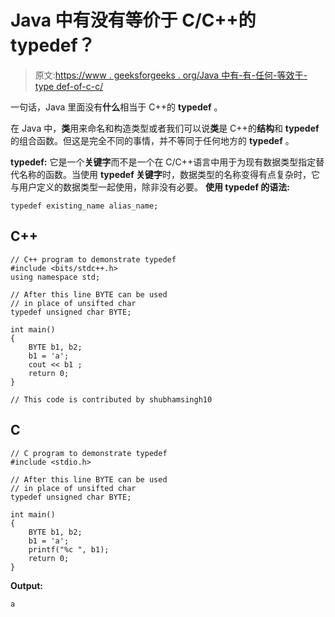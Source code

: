 # Java 中有没有等价于 C/C++的 typedef？

> 原文:[https://www . geeksforgeeks . org/Java 中有-有-任何-等效于-type def-of-c-c/](https://www.geeksforgeeks.org/is-there-any-equivalent-to-typedef-of-c-c-in-java/)

一句话，Java 里面没有**什么**相当于 C++的 **typedef** 。

在 Java 中，**类**用来命名和构造类型或者我们可以说**类**是 C++的**结构**和 **typedef** 的组合函数。但这是完全不同的事情，并不等同于任何地方的 **typedef** 。

**typedef:** 它是一个**关键字**而不是一个在 C/C++语言中用于为现有数据类型指定替代名称的函数。当使用 **typedef 关键字**时，数据类型的名称变得有点复杂时，它与用户定义的数据类型一起使用，除非没有必要。
**使用 typedef 的语法:**

```
typedef existing_name alias_name;

```

## C++

```
// C++ program to demonstrate typedef 
#include <bits/stdc++.h>
using namespace std;

// After this line BYTE can be used 
// in place of unsifted char 
typedef unsigned char BYTE; 

int main() 
{ 
    BYTE b1, b2; 
    b1 = 'a'; 
    cout << b1 ; 
    return 0; 
} 

// This code is contributed by shubhamsingh10
```

## C

```
// C program to demonstrate typedef
#include <stdio.h>

// After this line BYTE can be used
// in place of unsifted char
typedef unsigned char BYTE;

int main()
{
    BYTE b1, b2;
    b1 = 'a';
    printf("%c ", b1);
    return 0;
}
```

**Output:**

```
a

```